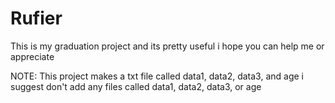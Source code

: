 # Rufier
This is my graduation project and its pretty useful
i hope you can help me or appreciate

NOTE:
This project makes a txt file called data1, data2, data3, and age
i suggest don't add any files called data1, data2, data3, or age
